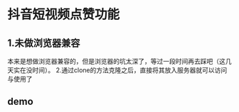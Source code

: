 # 抖音短视频点赞功能
## 1.未做浏览器兼容
本来是想做浏览器兼容的，但是浏览器的坑太深了，等过一段时间再去踩吧（这几天实在没时间）。
2.通过clone的方法克隆之后，直接将其放入服务器就可以访问与使用了
## demo
